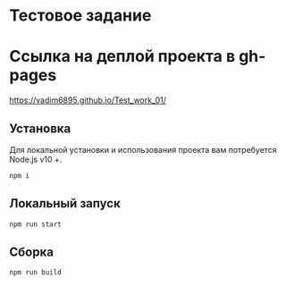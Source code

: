# Тестовое задание

# Ссылка на деплой проекта в gh-pages
https://vadim6895.github.io/Test_work_01/

## Установка

Для локальной установки и использования проекта вам потребуется Node.js v10 +.

```sh
npm i
```

## Локальный запуск

```sh
npm run start
```

## Cборка

```sh
npm run build
```
